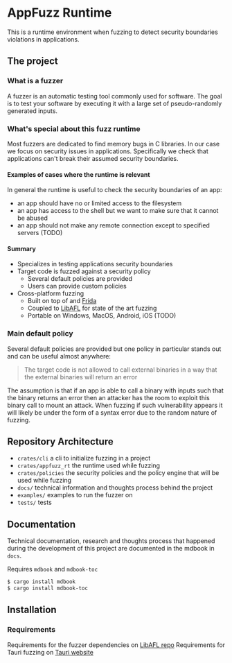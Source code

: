 # AppFuzz Runtime

This is a runtime environment when fuzzing to detect security boundaries violations in applications.

## The project

### What is a fuzzer

A fuzzer is an automatic testing tool commonly used for software.
The goal is to test your software by executing it with a large set of pseudo-randomly generated inputs.

### What's special about this fuzz runtime

Most fuzzers are dedicated to find memory bugs in C libraries.
In our case we focus on security issues in applications.
Specifically we check that applications can't break their assumed security boundaries.

#### Examples of cases where the runtime is relevant

In general the runtime is useful to check the security boundaries of an app:

- an app should have no or limited access to the filesystem
- an app has access to the shell but we want to make sure that it cannot be abused
- an app should not make any remote connection except to specified servers (TODO)

#### Summary

- Specializes in testing applications security boundaries
- Target code is fuzzed against a security policy
  - Several default policies are provided
  - Users can provide custom policies
- Cross-platform fuzzing
  - Built on top of and [Frida](https://frida.re/)
  - Coupled to [LibAFL](https://github.com/AFLplusplus/LibAFL) for state of the art fuzzing
  - Portable on Windows, MacOS, Android, iOS (TODO)

### Main default policy

Several default policies are provided but one policy in particular stands out and can be useful almost anywhere:

> The target code is not allowed to call external binaries in a way that the external binaries will return an error

The assumption is that if an app is able to call a binary with inputs such that the binary returns
an error then an attacker has the room to exploit this binary call to mount an attack.
When fuzzing if such vulnerability appears it will likely be under the form of a syntax error due to the random nature of fuzzing.

## Repository Architecture

- `crates/cli` a cli to initialize fuzzing in a project
- `crates/appfuzz_rt` the runtime used while fuzzing
- `crates/policies` the security policies and the policy engine that will be used while fuzzing
- `docs/` technical information and thoughts process behind the project
- `examples/` examples to run the fuzzer on
- `tests/` tests

## Documentation

Technical documentation, research and thoughts process that happened during the development of this project are documented in the mdbook in `docs`.

Requires `mdbook` and `mdbook-toc`

```bash
$ cargo install mdbook
$ cargo install mdbook-toc
```

## Installation

### Requirements

Requirements for the fuzzer dependencies on [LibAFL repo](https://github.com/AFLplusplus/LibAFL)
Requirements for Tauri fuzzing on [Tauri website](https://tauri.app/start/prerequisites/)
